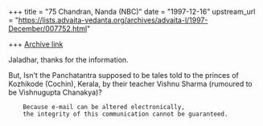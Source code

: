 +++
title = "75 Chandran, Nanda (NBC)"
date = "1997-12-16"
upstream_url = "https://lists.advaita-vedanta.org/archives/advaita-l/1997-December/007752.html"

+++
[Archive link](https://lists.advaita-vedanta.org/archives/advaita-l/1997-December/007752.html)

Jaladhar, thanks for the information.

But, Isn't the Panchatantra supposed to be tales told to the princes of
Kozhikode (Cochin), Kerala, by their teacher Vishnu Sharma (rumoured to be
Vishnugupta Chanakya)?

        Because e-mail can be altered electronically,
        the integrity of this communication cannot be guaranteed.

